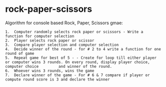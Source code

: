 # rock-paper-scissors

Algorithm for console based Rock, Paper, Scissors gmae:

    1.  Computer randomly selects rock paper or scissors - Write a function for computer selection
	2.	Player selects rock paper or scissor
	3.	Compare player selection and computer selection
	4.	Decide winner of the round - for # 2 to 4 write a function for one round of game
	5.	Repeat game for best of 5 - - Create for loop till either player or computer wins 3 rounds. On every round, display player choice, computer choice 		   and winner of the round.
	6.	Whoever wins 3 rounds, wins the game
	7.	Declare winner of the game - For # 6 & 7 compare if player or compute round score is 3 and declare the winner

